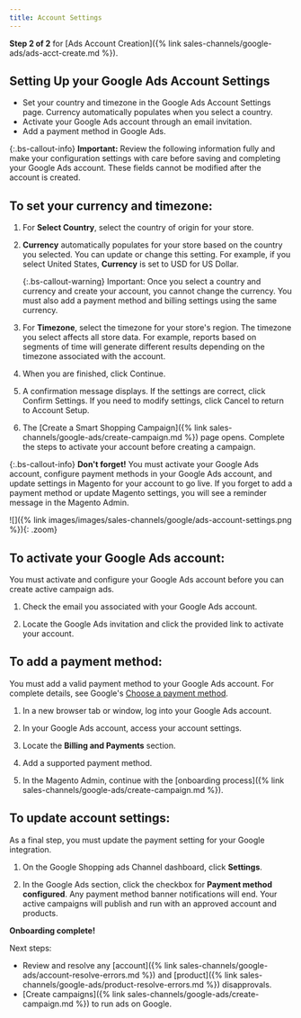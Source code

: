 ```yaml
---
title: Account Settings
---
```



**Step 2 of 2** for [Ads Account Creation]({% link sales-channels/google-ads/ads-acct-create.md %}).

## Setting Up your Google Ads Account Settings

* Set your country and timezone in the Google Ads Account Settings page. Currency automatically populates when you select a country.
* Activate your Google Ads account through an email invitation.
* Add a payment method in Google Ads.

{:.bs-callout-info}
**Important:** Review the following information fully and make your configuration settings with care before saving and completing your Google Ads account. These fields cannot be modified after the account is created.

## To set your currency and timezone:

1. For **Select Country**, select the country of origin for your store.

1. **Currency** automatically populates for your store based on the country you selected. You can update or change this setting. For example, if you select United States, **Currency** is set to USD for US Dollar.

    {:.bs-callout-warning}
    Important: Once you select a country and currency and create your account, you cannot change the currency. You must also add a payment method and billing settings using the same currency.

1. For **Timezone**, select the timezone for your store's region. The timezone you select affects all store data. For example, reports based on segments of time will generate different results depending on the timezone associated with the account.

1. When you are finished, click <span class="btn">Continue</span>.

1. A confirmation message displays. If the settings are correct, click <span class="btn">Confirm Settings</span>. If you need to modify settings, click <span class="btn">Cancel </span>to return to Account Setup.

1. The [Create a Smart Shopping Campaign]({% link sales-channels/google-ads/create-campaign.md %}) page opens. Complete the steps to activate your account before creating a campaign.

{:.bs-callout-info}
**Don't forget!** You must activate your Google Ads account, configure payment methods in your Google Ads account, and update settings in Magento for your account to go live. If you forget to add a payment method or update Magento settings, you will see a reminder message in the Magento Admin.

![]({% link images/images/sales-channels/google/ads-account-settings.png %}){: .zoom}   

## To activate your Google Ads account:

You must activate and configure your Google Ads account before you can create active campaign ads.

1. Check the email you associated with your Google Ads account.

1. Locate the Google Ads invitation and click the provided link to activate your account.

## To add a payment method:

You must add a valid payment method to your Google Ads account. For complete details, see Google's [Choose a payment method][1].

1. In a new browser tab or window, log into your Google Ads account.

1. In your Google Ads account, access your account settings.

1. Locate the **Billing and Payments** section.

1. Add a supported payment method.

1. In the Magento Admin, continue with the [onboarding process]({% link sales-channels/google-ads/create-campaign.md %}).

## To update account settings:

As a final step, you must update the payment setting for your Google integration.

1. On the Google Shopping ads Channel dashboard, click **Settings**.

1. In the Google Ads section, click the checkbox for **Payment method configured**. Any payment method banner notifications will end. Your active campaigns will publish and run with an approved account and products.

**Onboarding complete!**

Next steps:

* Review and resolve any [account]({% link sales-channels/google-ads/account-resolve-errors.md %}) and [product]({% link sales-channels/google-ads/product-resolve-errors.md %}) disapprovals.
* [Create campaigns]({% link sales-channels/google-ads/create-campaign.md %}) to run ads on Google.

[1]: https://support.google.com/google-ads/answer/2375433?hl=en
